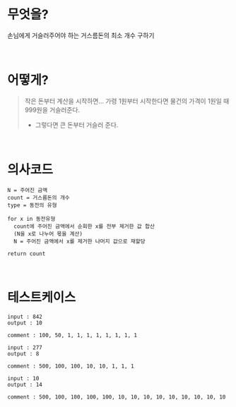 # 무엇을?
손님에게 거슬러주어야 하는 거스름돈의 최소 개수 구하기

<br>

# 어떻게?
> 작은 돈부터 계산을 시작하면... 가령 1원부터 시작한다면 물건의 가격이 1원일 때 999원을 거슬러준다.
> - 그렇다면 큰 돈부터 거슬러 준다.

<br>

# 의사코드
```
N = 주어진 금액
count = 거스름돈의 개수
type = 동전의 유형

for x in 동전유형
  count에 주어진 금액에서 순회한 x를 전부 제거한 값 합산
  (N을 x로 나누어 몫을 계산)
  N = 주어진 금액에서 x를 제거한 나머지 값으로 재할당

return count
```

<br>

# 테스트케이스
```
input : 842
output : 10

comment : 100, 50, 1, 1, 1, 1, 1, 1, 1, 1
```

```
input : 277
output : 8

comment : 500, 100, 100, 10, 10, 1, 1, 1
```

```
input : 10
output : 14

comment : 500, 100, 100, 100, 100, 10, 10, 10, 10, 10, 10, 10, 10, 10
```